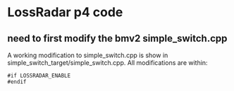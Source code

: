 LossRadar p4 code
========

## need to first modify the bmv2 simple_switch.cpp

A working modification to simple_switch.cpp is show in simple_switch_target/simple_switch.cpp.
All modifications are within:

	#if LOSSRADAR_ENABLE
	#endif
